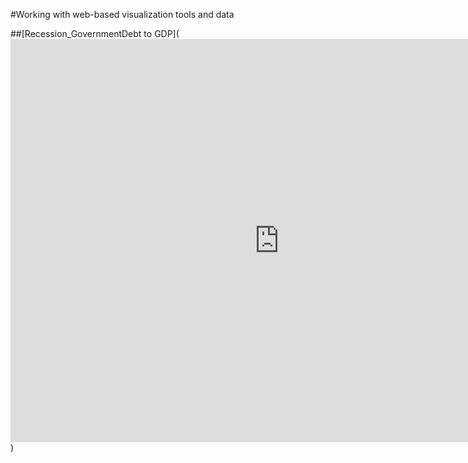 #Working with web-based visualization tools and data

##[Recession_GovernmentDebt to GDP](<iframe src="https://data.oecd.org/chart/6vi6" width="860" height="645" style="border: 0" mozallowfullscreen="true" webkitallowfullscreen="true" allowfullscreen="true"><a href="https://data.oecd.org/chart/6vi6" target="_blank">OECD Chart: General government debt, Total, % of GDP, Annual, 2008</a></iframe>)

